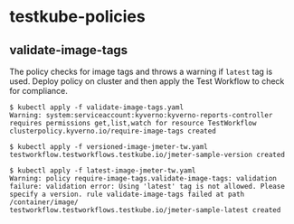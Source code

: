# testkube-policies

## validate-image-tags

The policy checks for image tags and throws a warning if `latest` tag is used.
Deploy policy on cluster and then apply the Test Workflow to check for compliance.

```
$ kubectl apply -f validate-image-tags.yaml 
Warning: system:serviceaccount:kyverno:kyverno-reports-controller requires permissions get,list,watch for resource TestWorkflow
clusterpolicy.kyverno.io/require-image-tags created

$ kubectl apply -f versioned-image-jmeter-tw.yaml 
testworkflow.testworkflows.testkube.io/jmeter-sample-version created

$ kubectl apply -f latest-image-jmeter-tw.yaml 
Warning: policy require-image-tags.validate-image-tags: validation failure: validation error: Using 'latest' tag is not allowed. Please specify a version. rule validate-image-tags failed at path /container/image/
testworkflow.testworkflows.testkube.io/jmeter-sample-latest created

```
